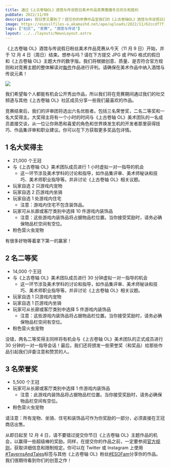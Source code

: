 ```yaml
---
title: 通过《上古卷轴OL》酒馆与传说假日美术作品竞赛撒播冬日欢乐和胜利
pubDate: 2022/11/09
description: 假日季又要到了！提交你的参赛作品至我们的《上古卷轴OL》酒馆与传说假日美术作品竞赛，就有机会赢得一些节日游戏内奖励和《上古卷轴OL》美术团队1对1指导机会！
image: https://esosslfiles-a.akamaihd.net/ape/uploads/2022/11/62ccdf7f1b0acad4f71d5cf33231898c.jpg
tags: ["社区", "竞赛", "酒馆与传说"]
layout: ../../layouts/NewsLayout.astro
---
```


《上古卷轴 OL》酒馆与传说假日粉丝美术作品竞赛从今天（11 月 9 日）开始，并于 12 月 4 日（周日）结束。想参与吗？请在下方提交 JPG 或 PNG 格式的假日和《上古卷轴
OL》主题大作的数字版。我们将根据创意、质量、是否符合官方规则和对竞赛主题的整体解读对[每件](https://woobox.com/pornm7/rules)作品进行评判。请确保在美术作品中纳入酒馆与传说元素！

![](null)

我们希望每个人都能有机会公开秀出作品，所以我们将在竞赛期间通过我们的社交频道与其他《上古卷轴 OL》社区成员分享一些我们最喜欢的作品。

竞赛结束后，我们的评审团将选出六名优胜者。包括三名荣誉奖，二名二等奖和一名大奖得主。大奖得主将有一个小时的时间与《上古卷轴
OL》美术团队的一名成员直接交谈，从一位让你熟悉和喜爱的角色和世界焕发生机的开发者那里获得技巧、作品集评审和职业建议。你可以在下方获取更多奖品包详情。

## 1 名大奖得主

- 21,000 个王冠
- 与《上古卷轴 OL》美术团队成员进行 1 小时虚拟一对一指导的机会
  - 这一环节涉及美术学科的讨论和指导，如作品集评审、美术师秘诀和技巧、美术师职业指导等。并非讨论《上古卷轴 OL》相关议题。
- 玩家自选 2 只游戏内宠物
- 玩家自选 2 匹游戏内坐骑
- 玩家自选 1 处游戏内住宅
  - 注意：游戏内住宅不包含装饰品。
- 玩家可从长廊或客厅类别中选择 10 件游戏内装饰品
  - 注意：这些游戏内装饰品将占据物品栏位置。当你接受奖励时，请务必确保物品栏空间有空位。
- 粉色营火虫宠物

有很多好物等着拿下第一的赢家！

## 2 名二等奖

- 14,000 个王冠
- 与《上古卷轴 OL》美术团队成员进行 30 分钟虚拟一对一指导的机会
  - 这一环节涉及美术学科的讨论和指导，如作品集评审、美术师秘诀和技巧、美术师职业指导等。并非讨论《上古卷轴 OL》相关议题。
- 玩家自选 1 只游戏内宠物
- 玩家自选 1 匹游戏内坐骑
- 玩家可从长廊或客厅类别中选择 5 件游戏内装饰品
  - 注意：这些游戏内装饰品将占据物品栏位置。当你接受奖励时，请务必确保物品栏空间有空位。
- 粉色营火虫宠物

没错，两名二等奖得主同样将有机会与《上古卷轴 OL》美术团队的正式成员进行 30 分钟的一对一指导会话！最后，我们还将颁发一些荣誉奖（和奖品）给那些作品引起我们评委注意和赞赏的人。

## 3 名荣誉奖

- 5,500 个王冠
- 玩家可从长廊或客厅类别中选择 1 件游戏内装饰品
  - 注意：此游戏内装饰品将占据物品栏位置。当你接受奖励时，请务必确保物品栏空间有空位。
- 粉色营火虫宠物

请注意：所有宠物、坐骑、住宅和装饰品可作为你奖励的一部分，必须直接在王冠商店出售。

从即日起至 12 月 4 日，请不要错过提交你节日《上古卷轴
OL》主题作品的机会，以赢得一些超级棒的奖励。同样，在提交你的作品之前，一定要参阅[官方规则](https://woobox.com/pornm7/rules)，获取详细信息和限制规定。你可以在 Twitter 或 Instagram
上使用[#TavernsAndTales](https://twitter.com/hashtag/TavernsAndTales?src=hashtag_click)标签与其他《上古卷轴
OL》粉丝[#ESOFam](https://twitter.com/hashtag/ESOFam?src=hashtag_click)分享你的作品。我们很期待看到你们的创意之作！
